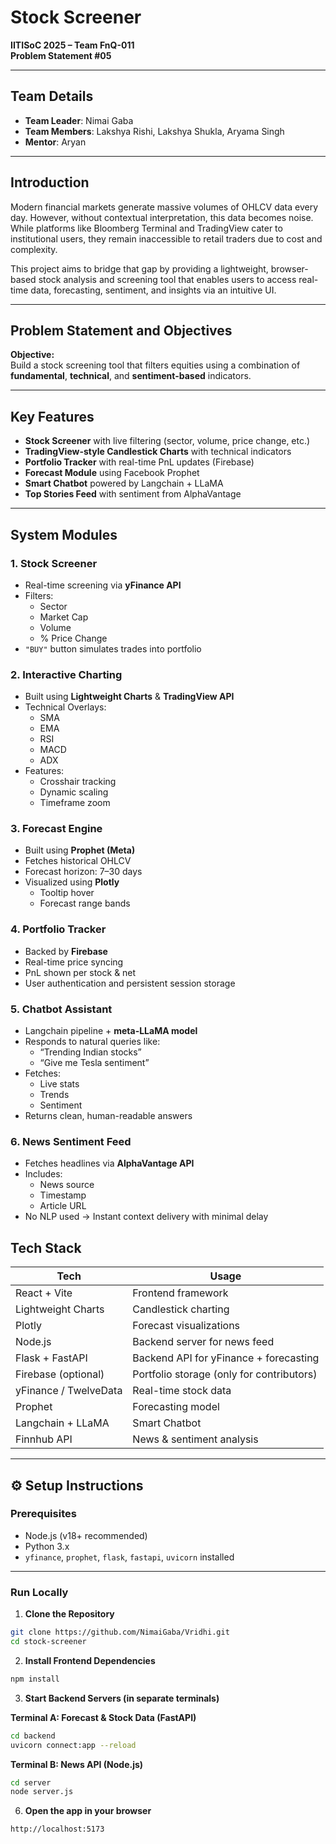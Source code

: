 # Stock Screener

**IITISoC 2025 – Team FnQ-011**  
**Problem Statement #05**

---

## Team Details

- **Team Leader**: Nimai Gaba  
- **Team Members**: Lakshya Rishi, Lakshya Shukla, Aryama Singh  
- **Mentor**: Aryan

---

## Introduction

Modern financial markets generate massive volumes of OHLCV data every day. However, without contextual interpretation, this data becomes noise. While platforms like Bloomberg Terminal and TradingView cater to institutional users, they remain inaccessible to retail traders due to cost and complexity.

This project aims to bridge that gap by providing a lightweight, browser-based stock analysis and screening tool that enables users to access real-time data, forecasting, sentiment, and insights via an intuitive UI.

---

## Problem Statement and Objectives

**Objective:**  
Build a stock screening tool that filters equities using a combination of **fundamental**, **technical**, and **sentiment-based** indicators.

---

## Key Features

-  **Stock Screener** with live filtering (sector, volume, price change, etc.)
-  **TradingView-style Candlestick Charts** with technical indicators
-  **Portfolio Tracker** with real-time PnL updates (Firebase)
-  **Forecast Module** using Facebook Prophet
-  **Smart Chatbot** powered by Langchain + LLaMA
-  **Top Stories Feed** with sentiment from AlphaVantage

---

## System Modules

### 1.  Stock Screener
- Real-time screening via **yFinance API**
- Filters:
  - Sector
  - Market Cap
  - Volume
  - % Price Change
- `"BUY"` button simulates trades into portfolio

### 2. Interactive Charting
- Built using **Lightweight Charts** & **TradingView API**
- Technical Overlays:
  - SMA
  - EMA
  - RSI
  - MACD
  - ADX
- Features:
  - Crosshair tracking
  - Dynamic scaling
  - Timeframe zoom

### 3.  Forecast Engine
- Built using **Prophet (Meta)**
- Fetches historical OHLCV
- Forecast horizon: 7–30 days
- Visualized using **Plotly**
  - Tooltip hover
  - Forecast range bands

### 4. Portfolio Tracker
- Backed by **Firebase**
- Real-time price syncing
- PnL shown per stock & net
- User authentication and persistent session storage

### 5. Chatbot Assistant
- Langchain pipeline + **meta-LLaMA model**
- Responds to natural queries like:
  - “Trending Indian stocks”
  - “Give me Tesla sentiment”
- Fetches:
  - Live stats
  - Trends
  - Sentiment
- Returns clean, human-readable answers

### 6.  News Sentiment Feed
- Fetches headlines via **AlphaVantage API**
- Includes:
  - News source
  - Timestamp
  - Article URL
- No NLP used → Instant context delivery with minimal delay

## Tech Stack

| Tech                  | Usage                                 |
|-----------------------|----------------------------------------|
| React + Vite          | Frontend framework                     |
| Lightweight Charts    | Candlestick charting                   |
| Plotly                | Forecast visualizations                |
| Node.js               | Backend server for news feed           |
| Flask + FastAPI       | Backend API for yFinance + forecasting |
| Firebase (optional)   | Portfolio storage (only for contributors) |
| yFinance / TwelveData| Real-time stock data                   |
| Prophet               | Forecasting model                      |
| Langchain + LLaMA     | Smart Chatbot                          |
| Finnhub API           | News & sentiment analysis              |

---

## ⚙️ Setup Instructions

### Prerequisites

- Node.js (v18+ recommended)  
- Python 3.x  
- `yfinance`, `prophet`, `flask`, `fastapi`, `uvicorn` installed  

---

###  Run Locally

1. **Clone the Repository**

```bash
git clone https://github.com/NimaiGaba/Vridhi.git
cd stock-screener
```

2. **Install Frontend Dependencies**

```bash
npm install
```

3. **Start Backend Servers (in separate terminals)**

**Terminal A: Forecast & Stock Data (FastAPI)**

```bash
cd backend
uvicorn connect:app --reload
```

**Terminal B: News API (Node.js)**

```bash
cd server
node server.js
```

6. **Open the app in your browser**

```bash
http://localhost:5173
```
